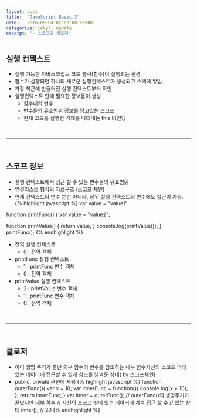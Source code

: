 ```yaml
---
layout: post
title:  "JavaScript Basic 3"
date:   2016-09-04 02:00:00 +0900
categories: jekyll update
excerpt: "- 스코프와 클로저"
---
```

## 실행 컨텍스트
* 실행 가능한 자바스크립트 코드 블럭(함수)이 실행되는 환경
* 함수가 실행되면 하나의 새로운 실행컨텍스트가 생성되고 스택에 쌓임.
* 가장 최근에 만들어진 실행 컨텍스트부터 확인
* 실행컨텍스트 안에 필요한 정보들이 생성
  * 함수내의 변수
  * 변수들의 유효범위 정보를 담고있는 스코프
  * 현재 코드를 실행한 객체를 나타내는 this 바인딩

<br>

------------------------
<br>

## 스코프 정보
  * 실행 컨텍스트에서 접근 할 수 있는 변수들의 유효범위
  * 연결리스트 형식의 자료구조 (스코프 체인)
  * 현재 컨텍스트의 변수 뿐만 아니라, 상위 실행 컨텍스트의 변수에도 접근이 가능.
{% highlight javascript %}
var value = "value1";

function printFunc() {
  var value = "value2";

  function printValue() {
    return value;
  }
  console.log(printValue());
}
printFunc();
{% endhighlight %}
* 전역 실행 컨텍스트
  * 0 : 전역 객체
* printFunc 실행 컨텍스트
  * 1 : printFunc 변수 객체
  * 0 : 전역 객체
* printValue 실행 컨텍스트
  * 2 : printValue 변수 객체
  * 1 : printFunc 변수 객체
  * 0 : 전역 객체

<br>

------------------------
<br>

## 클로저
* 이미 생명 주기가 끝난 외부 함수의 변수를 참조하는 내부 함수자신의 스코프 밖에 있는 데이터에 접근할 수 있게 참조를 남겨둔 상태( by 스코프체인)
*  public, private 구현에 사용
{% highlight javascript %}
function outerFunc(){
    var x = 10;
    var innerFunc = function(){
        console.log(x + 10);
    };
    return innerFunc;
}
var inner = outerFunc();
// outerFunc()의 생명주기가 끝났지만 내부 함수
// 자신의 스코프 밖에 있는 데이터에 계속 접근 할 수
// 있는 상태
inner(); // 20
{% endhighlight %}
